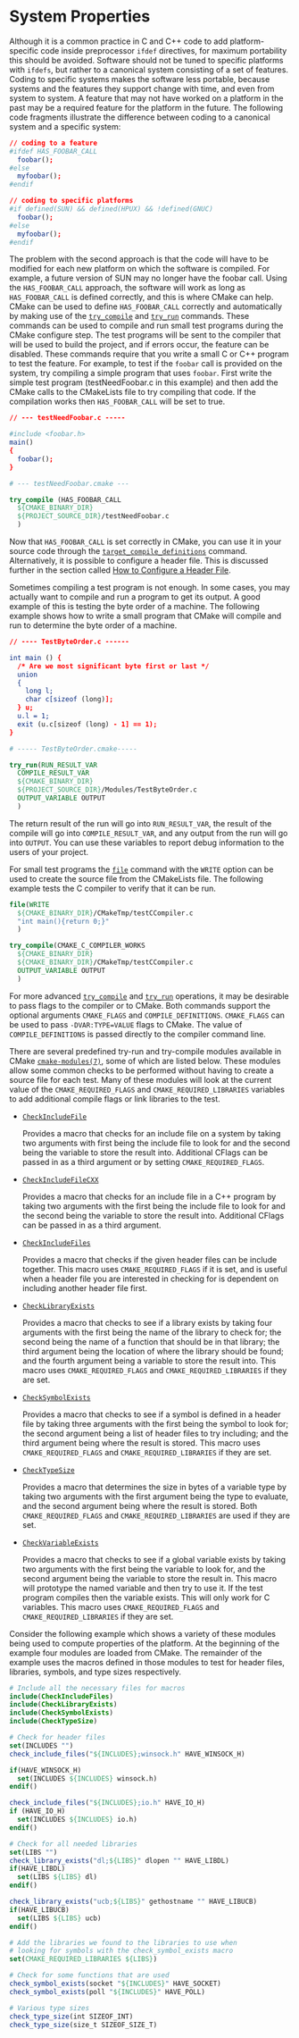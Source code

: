 # System Properties
Although it is a common practice in C and C++ code to add platform-specific code inside preprocessor `ifdef` directives, for maximum portability this should be avoided. Software should not be tuned to specific platforms with `ifdefs`, but rather to a canonical system consisting of a set of features. Coding to specific systems makes the software less portable, because systems and the features they support change with time, and even from system to system. A feature that may not have worked on a platform in the past may be a required feature for the platform in the future. The following code fragments illustrate the difference between coding to a canonical system and a specific system:
```cmake
// coding to a feature
#ifdef HAS_FOOBAR_CALL
  foobar();
#else
  myfoobar();
#endif

// coding to specific platforms
#if defined(SUN) && defined(HPUX) && !defined(GNUC)
  foobar();
#else
  myfoobar();
#endif
```
The problem with the second approach is that the code will have to be modified for each new platform on which the software is compiled. For example, a future version of SUN may no longer have the foobar call. Using the `HAS_FOOBAR_CALL` approach, the software will work as long as `HAS_FOOBAR_CALL` is defined correctly, and this is where CMake can help. CMake can be used to define `HAS_FOOBAR_CALL` correctly and automatically by making use of the [`try_compile`](https://cmake.org/cmake/help/latest/command/try_compile.html#command:try_compile) and [`try_run`](https://cmake.org/cmake/help/latest/command/try_run.html#command:try_run) commands. These commands can be used to compile and run small test programs during the CMake configure step. The test programs will be sent to the compiler that will be used to build the project, and if errors occur, the feature can be disabled. These commands require that you write a small C or C++ program to test the feature. For example, to test if the `foobar` call is provided on the system, try compiling a simple program that uses `foobar`. First write the simple test program (testNeedFoobar.c in this example) and then add the CMake calls to the CMakeLists file to try compiling that code. If the compilation works then `HAS_FOOBAR_CALL` will be set to true.
```cmake
// --- testNeedFoobar.c -----

#include <foobar.h>
main()
{
  foobar();
}
```

```cmake
# --- testNeedFoobar.cmake ---

try_compile (HAS_FOOBAR_CALL
  ${CMAKE_BINARY_DIR}
  ${PROJECT_SOURCE_DIR}/testNeedFoobar.c
  )
```

Now that `HAS_FOOBAR_CALL` is set correctly in CMake, you can use it in your source code through the [`target_compile_definitions`](https://cmake.org/cmake/help/latest/command/target_compile_definitions.html#command:target_compile_definitions) command. Alternatively, it is possible to configure a header file. This is discussed further in the section called [How to Configure a Header File](./configure-header-file.md).

Sometimes compiling a test program is not enough. In some cases, you may actually want to compile and run a program to get its output. A good example of this is testing the byte order of a machine. The following example shows how to write a small program that CMake will compile and run to determine the byte order of a machine.
```cmake
// ---- TestByteOrder.c ------

int main () {
  /* Are we most significant byte first or last */
  union
  {
    long l;
    char c[sizeof (long)];
  } u;
  u.l = 1;
  exit (u.c[sizeof (long) - 1] == 1);
}
```

```cmake
# ----- TestByteOrder.cmake-----

try_run(RUN_RESULT_VAR
  COMPILE_RESULT_VAR
  ${CMAKE_BINARY_DIR}
  ${PROJECT_SOURCE_DIR}/Modules/TestByteOrder.c
  OUTPUT_VARIABLE OUTPUT
  )
```

The return result of the run will go into `RUN_RESULT_VAR`, the result of the compile will go into `COMPILE_RESULT_VAR`, and any output from the run will go into `OUTPUT`. You can use these variables to report debug information to the users of your project.

For small test programs the [`file`](https://cmake.org/cmake/help/latest/command/file.html#command:file) command with the `WRITE` option can be used to create the source file from the CMakeLists file. The following example tests the C compiler to verify that it can be run.
```cmake
file(WRITE
  ${CMAKE_BINARY_DIR}/CMakeTmp/testCCompiler.c
  "int main(){return 0;}"
  )

try_compile(CMAKE_C_COMPILER_WORKS
  ${CMAKE_BINARY_DIR}
  ${CMAKE_BINARY_DIR}/CMakeTmp/testCCompiler.c
  OUTPUT_VARIABLE OUTPUT
  )
```

For more advanced [`try_compile`](https://cmake.org/cmake/help/latest/command/try_compile.html#command:try_compile) and [`try_run`](https://cmake.org/cmake/help/latest/command/try_run.html#command:try_run) operations, it may be desirable to pass flags to the compiler or to CMake. Both commands support the optional arguments `CMAKE_FLAGS` and `COMPILE_DEFINITIONS`. `CMAKE_FLAGS` can be used to pass `-DVAR:TYPE=VALUE` flags to CMake. The value of `COMPILE_DEFINITIONS` is passed directly to the compiler command line.

There are several predefined try-run and try-compile modules available in CMake [`cmake-modules(7)`](https://cmake.org/cmake/help/latest/manual/cmake-modules.7.html#manual:cmake-modules(7)), some of which are listed below. These modules allow some common checks to be performed without having to create a source file for each test. Many of these modules will look at the current value of the `CMAKE_REQUIRED_FLAGS` and `CMAKE_REQUIRED_LIBRARIES` variables to add additional compile flags or link libraries to the test.

- [`CheckIncludeFile`](https://cmake.org/cmake/help/latest/module/CheckIncludeFile.html#module:CheckIncludeFile)

    Provides a macro that checks for an include file on a system by taking two arguments with first being the include file to look for and the second being the variable to store the result into. Additional CFlags can be passed in as a third argument or by setting `CMAKE_REQUIRED_FLAGS`.

- [`CheckIncludeFileCXX`](https://cmake.org/cmake/help/latest/module/CheckIncludeFileCXX.html#module:CheckIncludeFileCXX)

    Provides a macro that checks for an include file in a C++ program by taking two arguments with the first being the include file to look for and the second being the variable to store the result into. Additional CFlags can be passed in as a third argument.

- [`CheckIncludeFiles`](https://cmake.org/cmake/help/latest/module/CheckIncludeFiles.html#module:CheckIncludeFiles)

    Provides a macro that checks if the given header files can be include together. This macro uses `CMAKE_REQUIRED_FLAGS` if it is set, and is useful when a header file you are interested in checking for is dependent on including another header file first.

- [`CheckLibraryExists`](https://cmake.org/cmake/help/latest/module/CheckLibraryExists.html#module:CheckLibraryExists)

    Provides a macro that checks to see if a library exists by taking four arguments with the first being the name of the library to check for; the second being the name of a function that should be in that library; the third argument being the location of where the library should be found; and the fourth argument being a variable to store the result into. This macro uses `CMAKE_REQUIRED_FLAGS` and `CMAKE_REQUIRED_LIBRARIES` if they are set.

- [`CheckSymbolExists`](https://cmake.org/cmake/help/latest/module/CheckSymbolExists.html#module:CheckSymbolExists)

    Provides a macro that checks to see if a symbol is defined in a header file by taking three arguments with the first being the symbol to look for; the second argument being a list of header files to try including; and the third argument being where the result is stored. This macro uses `CMAKE_REQUIRED_FLAGS` and `CMAKE_REQUIRED_LIBRARIES` if they are set.

- [`CheckTypeSize`](https://cmake.org/cmake/help/latest/module/CheckTypeSize.html#module:CheckTypeSize)

    Provides a macro that determines the size in bytes of a variable type by taking two arguments with the first argument being the type to evaluate, and the second argument being where the result is stored. Both `CMAKE_REQUIRED_FLAGS` and `CMAKE_REQUIRED_LIBRARIES` are used if they are set.

- [`CheckVariableExists`](https://cmake.org/cmake/help/latest/module/CheckVariableExists.html#module:CheckVariableExists)

    Provides a macro that checks to see if a global variable exists by taking two arguments with the first being the variable to look for, and the second argument being the variable to store the result in. This macro will prototype the named variable and then try to use it. If the test program compiles then the variable exists. This will only work for C variables. This macro uses `CMAKE_REQUIRED_FLAGS` and `CMAKE_REQUIRED_LIBRARIES` if they are set.

Consider the following example which shows a variety of these modules being used to compute properties of the platform. At the beginning of the example four modules are loaded from CMake. The remainder of the example uses the macros defined in those modules to test for header files, libraries, symbols, and type sizes respectively.
```cmake
# Include all the necessary files for macros
include(CheckIncludeFiles)
include(CheckLibraryExists)
include(CheckSymbolExists)
include(CheckTypeSize)

# Check for header files
set(INCLUDES "")
check_include_files("${INCLUDES};winsock.h" HAVE_WINSOCK_H)

if(HAVE_WINSOCK_H)
  set(INCLUDES ${INCLUDES} winsock.h)
endif()

check_include_files("${INCLUDES};io.h" HAVE_IO_H)
if (HAVE_IO_H)
  set(INCLUDES ${INCLUDES} io.h)
endif()

# Check for all needed libraries
set(LIBS "")
check_library_exists("dl;${LIBS}" dlopen "" HAVE_LIBDL)
if(HAVE_LIBDL)
  set(LIBS ${LIBS} dl)
endif()

check_library_exists("ucb;${LIBS}" gethostname "" HAVE_LIBUCB)
if(HAVE_LIBUCB)
  set(LIBS ${LIBS} ucb)
endif()

# Add the libraries we found to the libraries to use when
# looking for symbols with the check_symbol_exists macro
set(CMAKE_REQUIRED_LIBRARIES ${LIBS})

# Check for some functions that are used
check_symbol_exists(socket "${INCLUDES}" HAVE_SOCKET)
check_symbol_exists(poll "${INCLUDES}" HAVE_POLL)

# Various type sizes
check_type_size(int SIZEOF_INT)
check_type_size(size_t SIZEOF_SIZE_T)
```
